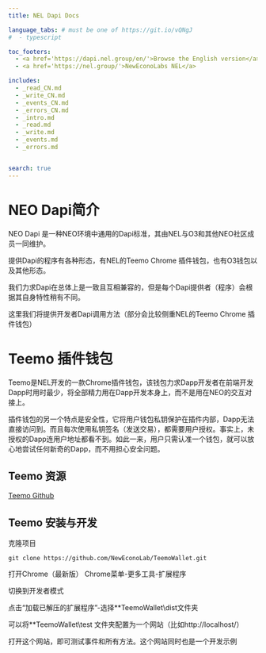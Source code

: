 ```yaml
---
title: NEL Dapi Docs

language_tabs: # must be one of https://git.io/vQNgJ
#  - typescript

toc_footers:
  - <a href='https://dapi.nel.group/en/'>Browse the English version</a>
  - <a href='https://nel.group/'>NewEconoLabs NEL</a>

includes:
  - _read_CN.md
  - _write_CN.md
  - _events_CN.md
  - _errors_CN.md
  - _intro.md
  - _read.md
  - _write.md
  - _events.md
  - _errors.md


search: true
---
```


# NEO Dapi简介

NEO Dapi 是一种NEO环境中通用的Dapi标准，其由NEL与O3和其他NEO社区成员一同维护。

提供Dapi的程序有各种形态，有NEL的Teemo Chrome 插件钱包，也有O3钱包以及其他形态。

我们力求Dapi在总体上是一致且互相兼容的，但是每个Dapi提供者（程序）会根据其自身特性稍有不同。

这里我们将提供开发者Dapi调用方法（部分会比较侧重NEL的Teemo Chrome 插件钱包）

# Teemo 插件钱包

Teemo是NEL开发的一款Chrome插件钱包，该钱包力求Dapp开发者在前端开发Dapp时用时最少，将全部精力用在Dapp开发本身上，而不是用在NEO的交互对接上。

插件钱包的另一个特点是安全性，它将用户钱包私钥保护在插件内部，Dapp无法直接访问到。而且每次使用私钥签名（发送交易），都需要用户授权。事实上，未授权的Dapp连用户地址都看不到。如此一来，用户只需认准一个钱包，就可以放心地尝试任何新奇的Dapp，而不用担心安全问题。

## Teemo 资源
[Teemo Github](https://github.com/NewEconoLab/TeemoWallet)


## Teemo 安装与开发

克隆项目

```
git clone https://github.com/NewEconoLab/TeemoWallet.git
```
打开Chrome（最新版）
Chrome菜单-更多工具-扩展程序

切换到开发者模式

点击“加载已解压的扩展程序”-选择**TeemoWallet\dist文件夹

可以将**TeemoWallet\test 文件夹配置为一个网站（比如http://localhost/）

打开这个网站，即可测试事件和所有方法。这个网站同时也是一个开发示例